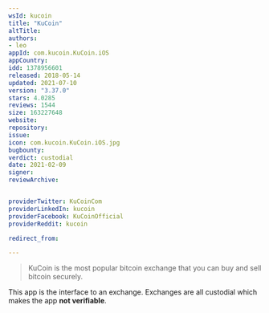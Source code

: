 ```yaml
---
wsId: kucoin
title: "KuCoin"
altTitle: 
authors:
- leo
appId: com.kucoin.KuCoin.iOS
appCountry: 
idd: 1378956601
released: 2018-05-14
updated: 2021-07-10
version: "3.37.0"
stars: 4.0285
reviews: 1544
size: 163227648
website: 
repository: 
issue: 
icon: com.kucoin.KuCoin.iOS.jpg
bugbounty: 
verdict: custodial
date: 2021-02-09
signer: 
reviewArchive:


providerTwitter: KuCoinCom
providerLinkedIn: kucoin
providerFacebook: KuCoinOfficial
providerReddit: kucoin

redirect_from:

---
```


> KuCoin is the most popular bitcoin exchange that you can buy and sell bitcoin
  securely.

This app is the interface to an exchange. Exchanges are all custodial which
makes the app **not verifiable**.
